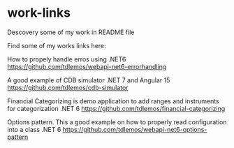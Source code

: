 # work-links
Descovery some of my work in README file

Find some of my works links here:

How to propely handle erros using .NET6 https://github.com/tdlemos/webapi-net6-errorhandling

A good example of CDB simulator .NET 7 and Angular 15 https://github.com/tdlemos/cdb-simulator

Financial Categorizing is demo application to add ranges and instruments for categorization .NET 6 https://github.com/tdlemos/financial-categorizing

Options pattern. This a good example on how to properly read configuration into a class .NET 6 https://github.com/tdlemos/webapi-net6-options-pattern
